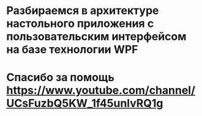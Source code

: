 # Разбираемся в архитектуре настольного приложения с пользовательским интерфейсом на базе технологии WPF
# Спасибо за помощь https://www.youtube.com/channel/UCsFuzbQ5KW_1f45unlvRQ1g
